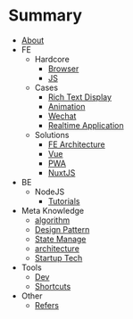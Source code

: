 # Summary

* [About](README.md)
* FE
    * Hardcore
        * [Browser](fe/hardcore/browser.md)
        * [JS](fe/hardcore/es.md)
    * Cases
        * [Rich Text Display](fe/cases/richtextdisplay.md)
        * [Animation](fe/cases/animation.md)
        * [Wechat](fe/cases/wechat.md)
        * [Realtime Application](fe/cases/realtime.md)
    * Solutions
        * [FE Architecture](fe/solutions/architecture.md)
        * [Vue](fe/solutions/vue.md)
        * [PWA](fe/solutions/pwa.md)
        * [NuxtJS](fe/solutions/nuxt.md)
* BE
    * NodeJS
        * [Tutorials](server/node/tutorials.md)
* Meta Knowledge
    * [algorithm](meta/algorithm.md)
    * [Design Pattern](meta/designpattern.md)
    * [State Manage](meta/statemanage.md)
    * [architecture](meta/architecture.md)
    * [Startup Tech](meta/startup_tech.md)
* Tools
    * [Dev](tools/dev.md)
    * [Shortcuts](tools/shortcuts.md)
* Other
    * [Refers](other/refers.md)

